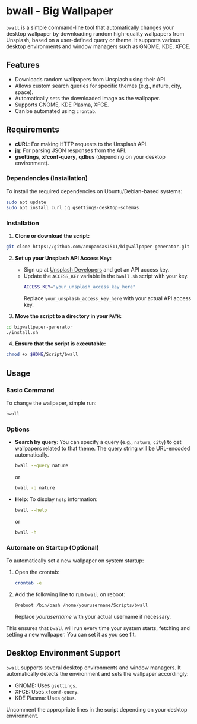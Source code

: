 # **bwall - Big Wallpaper**

`bwall` is a simple command-line tool that automatically changes your desktop wallpaper by downloading random high-quality wallpapers from Unsplash, based on a user-defined query or theme. It supports various desktop environments and window managers such as GNOME, KDE, XFCE.

## **Features**
- Downloads random wallpapers from Unsplash using their API.
- Allows custom search queries for specific themes (e.g., nature, city, space).
- Automatically sets the downloaded image as the wallpaper.
- Supports GNOME, KDE Plasma, XFCE.
- Can be automated using `crontab`.

## **Requirements**
- **cURL**: For making HTTP requests to the Unsplash API.
- **jq**: For parsing JSON responses from the API.
- **gsettings**, **xfconf-query**, **qdbus** (depending on your desktop environment).

### **Dependencies (Installation)**

To install the required dependencies on Ubuntu/Debian-based systems:

```bash
sudo apt update
sudo apt install curl jq gsettings-desktop-schemas
```

### **Installation**

1. **Clone or download the script:**
```bash
git clone https://github.com/anupamdas1511/bigwallpaper-generator.git
```

2. **Set up your Unsplash API Access Key:**

    - Sign up at [Unsplash Developers](https://unsplash.com/developers) and get an API access key.
    - Update the `ACCESS_KEY` variable in the `bwall.sh` script with your key.
        ```bash
        ACCESS_KEY="your_unsplash_access_key_here"
        ```
        Replace `your_unsplash_access_key_here` with your actual API access key.


3. **Move the script to a directory in your `PATH`:**
```bash
cd bigwallpaper-generator
./install.sh
```

4. **Ensure that the script is executable:**
```bash
chmod +x $HOME/Script/bwall
```

## **Usage**
### **Basic Command**

To change the wallpaper, simple run:
```bash
bwall
``` 

### **Options**

- **Search by query**: You can specify a query (e.g., `nature`, `city`) to get wallpapers related to that theme. The query string will be URL-encoded automatically.

    ```bash
    bwall --query nature
    ```
    or
    ```bash
    bwall -q nature
    ```

- **Help**: To display `help` information:
    ```bash
    bwall --help
    ```
    or
    ```bash
    bwall -h
    ```

### **Automate on Startup (Optional)**

To automatically set a new wallpaper on system startup:

1. Open the crontab:

   ```bash
   crontab -e
   ```

2. Add the following line to run `bwall` on reboot:

    ```bash
    @reboot /bin/bash /home/yourusername/Scripts/bwall
    ```
    Replace *yourusername* with your actual username if necessary.

This ensures that `bwall` will run every time your system starts, fetching and setting a new wallpaper. You can set it as you see fit.

## **Desktop Environment Support**

`bwall` supports several desktop environments and window managers. It automatically detects the environment and sets the wallpaper accordingly:

-    GNOME: Uses `gsettings`.
-    XFCE: Uses `xfconf-query`.
-    KDE Plasma: Uses `qdbus`.

Uncomment the appropriate lines in the script depending on your desktop environment.
